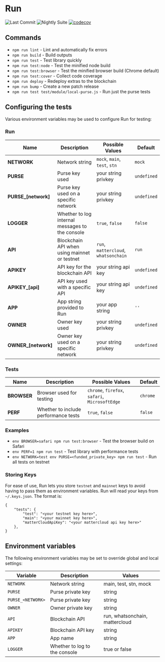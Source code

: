 # Run

![Last Commit](https://github.com/runonbitcoin/run/workflows/Last%20Commit/badge.svg) ![Nightly Suite](https://github.com/runonbitcoin/run/workflows/Nightly%20Suite/badge.svg) [![codecov](https://codecov.io/gh/runonbitcoin/run/branch/master/graph/badge.svg?token=VPXTBV9CQP)](https://codecov.io/gh/runonbitcoin/run)

## Commands

- `npm run lint` - Lint and automatically fix errors
- `npm run build` - Build outputs
- `npm run test` - Test library quickly
- `npm run test:node` - Test the minified node build
- `npm run test:browser` - Test the minified browser build (Chrome default)
- `npm run test:cover` - Collect code coverage
- `npm run deploy` - Redeploy extras to the blockchain
- `npm run bump` - Create a new patch release
- `npm run test test/module/local-purse.js` - Run just the purse tests

## Configuring the tests

Various environment variables may be used to configure Run for testing:

### Run

| Name                | Description                                     | Possible Values                      | Default     |
|---------------------|-------------------------------------------------|--------------------------------------|-------------|
| **NETWORK**         | Network string                                  | `mock`, `main`, `test`, `stn`        | `mock`      |
| **PURSE**           | Purse key used                                  | your string privkey                  | `undefined` |
| **PURSE_[network]** | Purse key used on a specific network            | your string privkey                  | `undefined` |
| **LOGGER**          | Whether to log internal messages to the console | `true`, `false`                      | `false`     |
| **API**             | Blockchain API when using mainnet or testnet    | `run`, `mattercloud`, `whatsonchain` | `run`       |
| **APIKEY**          | API key for the blockchain API                  | your string api key                  | `undefined` |
| **APIKEY_[api]**    | API key used with a specific API                | your string api key                  | `undefined` |
| **APP**             | App string provided to Run                      | your app string                      | `''`        |
| **OWNER**           | Owner key used                                  | your string privkey                  | `undefined` |
| **OWNER_[network]** | Owner key used on a specific network            | your string privkey                  | `undefined` |

### Tests

| Name        | Description                                     | Possible Values                                | Default     |
|-------------|-------------------------------------------------|------------------------------------------------|-------------|
| **BROWSER** | Browser used for testing                        | `chrome`, `firefox`, `safari`, `MicrosoftEdge` | `chrome`    |
| **PERF**    | Whether to include performance tests            | `true`, `false`                                | `false`     |

### Examples

- `env BROWSER=safari npm run test:browser` - Test the browser build on Safari
- `env PERF=1 npm run test` - Test library with performance tests
- `env NETWORK=test env PURSE=<funded_private_key> npm run test` - Run all tests on testnet

### Storing Keys

For ease of use, Run lets you store `testnet` and `mainnet` keys to avoid having to pass them as environment variables. Run will read your keys from `~/.keys.json`. The format is:

```
{
    "tests": {
        "test": "<your testnet key here>",
        "main": "<your mainnet key here>",
        "matterCloudApiKey": "<your mattercloud api key here>"
    },
}
```

## Environment variables

The following environment variables may be set to override global and local settings:

| **Variable** | **Description**               | **Values**                     |
|--------------|-------------------------------|--------------------------------|
| `NETWORK`    | Network string                | main, test, stn, mock          |
| `PURSE`      | Purse private key             | string                         |
| `PURSE_<NETWORK>`      | Purse private key             | string                         |
| `OWNER`      | Owner private key             | string                         |
| `API`        | Blockchain API                | run, whatsonchain, mattercloud |
| `APIKEY`     | Blockchain API key            | string                         |
| `APP`        | App name                      | string                         |
| `LOGGER`     | Whether to log to the console | true or false                  |
